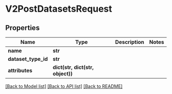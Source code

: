 # V2PostDatasetsRequest

## Properties
Name | Type | Description | Notes
------------ | ------------- | ------------- | -------------
**name** | **str** |  | 
**dataset_type_id** | **str** |  | 
**attributes** | **dict(str, dict(str, object))** |  | 

[[Back to Model list]](../README.md#documentation-for-models) [[Back to API list]](../README.md#documentation-for-api-endpoints) [[Back to README]](../README.md)

